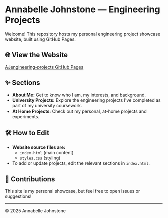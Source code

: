 # Annabelle Johnstone — Engineering Projects

Welcome! This repository hosts my personal engineering project showcase website, built using GitHub Pages.

## 🌐 View the Website
[AJengineering-projects GitHub Pages](https://annabellejohnstone.github.io/AJengineering-projects/)

## ✨ Sections

- **About Me:** Get to know who I am, my interests, and background.
- **University Projects:** Explore the engineering projects I've completed as part of my university coursework.
- **At Home Projects:** Check out my personal, at-home projects and experiments.

## 🛠 How to Edit

- **Website source files are:**  
  - `index.html` (main content)  
  - `styles.css` (styling)  
- To add or update projects, edit the relevant sections in `index.html`.

## 🤝 Contributions

This site is my personal showcase, but feel free to open issues or suggestions!

---

&copy; 2025 Annabelle Johnstone
